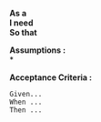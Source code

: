 **As a**   
**I need**    
**So that**  

**Assumptions :**  
*

**Acceptance Criteria :**
```
Given...
When ...
Then ...
```
